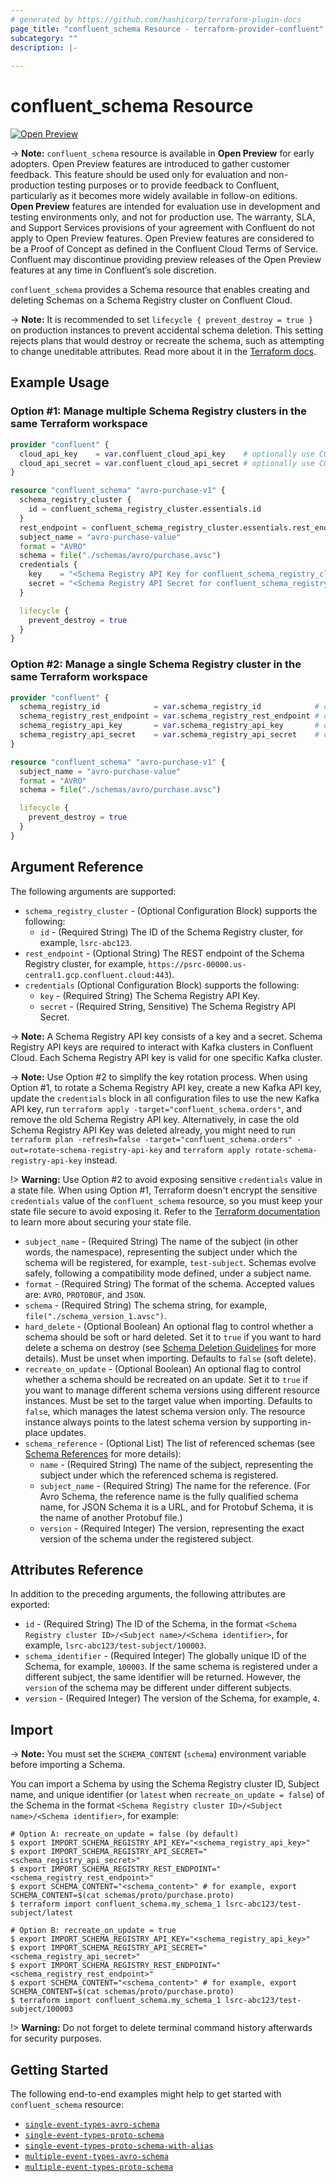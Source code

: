 ```yaml
---
# generated by https://github.com/hashicorp/terraform-plugin-docs
page_title: "confluent_schema Resource - terraform-provider-confluent"
subcategory: ""
description: |-
  
---
```


# confluent_schema Resource

[![Open Preview](https://img.shields.io/badge/Lifecycle%20Stage-Open%20Preview-%2300afba)](https://docs.confluent.io/cloud/current/api.html#section/Versioning/API-Lifecycle-Policy)

-> **Note:** `confluent_schema` resource is available in **Open Preview** for early adopters. Open Preview features are introduced to gather customer feedback. This feature should be used only for evaluation and non-production testing purposes or to provide feedback to Confluent, particularly as it becomes more widely available in follow-on editions.  
**Open Preview** features are intended for evaluation use in development and testing environments only, and not for production use. The warranty, SLA, and Support Services provisions of your agreement with Confluent do not apply to Open Preview features. Open Preview features are considered to be a Proof of Concept as defined in the Confluent Cloud Terms of Service. Confluent may discontinue providing preview releases of the Open Preview features at any time in Confluent’s sole discretion.

`confluent_schema` provides a Schema resource that enables creating and deleting Schemas on a Schema Registry cluster on Confluent Cloud.

-> **Note:** It is recommended to set `lifecycle { prevent_destroy = true }` on production instances to prevent accidental schema deletion. This setting rejects plans that would destroy or recreate the schema, such as attempting to change uneditable attributes. Read more about it in the [Terraform docs](https://www.terraform.io/language/meta-arguments/lifecycle#prevent_destroy).

## Example Usage

### Option #1: Manage multiple Schema Registry clusters in the same Terraform workspace

```terraform
provider "confluent" {
  cloud_api_key    = var.confluent_cloud_api_key    # optionally use CONFLUENT_CLOUD_API_KEY env var
  cloud_api_secret = var.confluent_cloud_api_secret # optionally use CONFLUENT_CLOUD_API_SECRET env var
}

resource "confluent_schema" "avro-purchase-v1" {
  schema_registry_cluster {
    id = confluent_schema_registry_cluster.essentials.id
  }
  rest_endpoint = confluent_schema_registry_cluster.essentials.rest_endpoint
  subject_name = "avro-purchase-value"
  format = "AVRO"
  schema = file("./schemas/avro/purchase.avsc")
  credentials {
    key    = "<Schema Registry API Key for confluent_schema_registry_cluster.essentials>"
    secret = "<Schema Registry API Secret for confluent_schema_registry_cluster.essentials>"
  }

  lifecycle {
    prevent_destroy = true
  }
}
```

### Option #2: Manage a single Schema Registry cluster in the same Terraform workspace

```terraform
provider "confluent" {
  schema_registry_id            = var.schema_registry_id            # optionally use SCHEMA_REGISTRY_ID env var
  schema_registry_rest_endpoint = var.schema_registry_rest_endpoint # optionally use SCHEMA_REGISTRY_REST_ENDPOINT env var
  schema_registry_api_key       = var.schema_registry_api_key       # optionally use SCHEMA_REGISTRY_API_KEY env var
  schema_registry_api_secret    = var.schema_registry_api_secret    # optionally use SCHEMA_REGISTRY_API_SECRET env var
}

resource "confluent_schema" "avro-purchase-v1" {
  subject_name = "avro-purchase-value"
  format = "AVRO"
  schema = file("./schemas/avro/purchase.avsc")

  lifecycle {
    prevent_destroy = true
  }
}
```

<!-- schema generated by tfplugindocs -->
## Argument Reference

The following arguments are supported:

- `schema_registry_cluster` - (Optional Configuration Block) supports the following:
    - `id` - (Required String) The ID of the Schema Registry cluster, for example, `lsrc-abc123`.
- `rest_endpoint` - (Optional String) The REST endpoint of the Schema Registry cluster, for example, `https://psrc-00000.us-central1.gcp.confluent.cloud:443`).
- `credentials` (Optional Configuration Block) supports the following:
    - `key` - (Required String) The Schema Registry API Key.
    - `secret` - (Required String, Sensitive) The Schema Registry API Secret.

-> **Note:** A Schema Registry API key consists of a key and a secret. Schema Registry API keys are required to interact with Kafka clusters in Confluent Cloud. Each Schema Registry API key is valid for one specific Kafka cluster.

-> **Note:** Use Option #2 to simplify the key rotation process. When using Option #1, to rotate a Schema Registry API key, create a new Kafka API key, update the `credentials` block in all configuration files to use the new Kafka API key, run `terraform apply -target="confluent_schema.orders"`, and remove the old Schema Registry API key. Alternatively, in case the old Schema Registry API Key was deleted already, you might need to run `terraform plan -refresh=false -target="confluent_schema.orders" -out=rotate-schema-registry-api-key` and `terraform apply rotate-schema-registry-api-key` instead.

!> **Warning:** Use Option #2 to avoid exposing sensitive `credentials` value in a state file. When using Option #1, Terraform doesn't encrypt the sensitive `credentials` value of the `confluent_schema` resource, so you must keep your state file secure to avoid exposing it. Refer to the [Terraform documentation](https://www.terraform.io/docs/language/state/sensitive-data.html) to learn more about securing your state file.

- `subject_name` - (Required String) The name of the subject (in other words, the namespace), representing the subject under which the schema will be registered, for example, `test-subject`. Schemas evolve safely, following a compatibility mode defined, under a subject name.
- `format` - (Required String) The format of the schema. Accepted values are: `AVRO`, `PROTOBUF`, and `JSON`.
- `schema` - (Required String) The schema string, for example, `file("./schema_version_1.avsc")`.
- `hard_delete` - (Optional Boolean) An optional flag to control whether a schema should be soft or hard deleted. Set it to `true` if you want to hard delete a schema on destroy (see [Schema Deletion Guidelines](https://docs.confluent.io/platform/current/schema-registry/schema-deletion-guidelines.html#schema-deletion-guidelines) for more details). Must be unset when importing. Defaults to `false` (soft delete).
- `recreate_on_update` - (Optional Boolean) An optional flag to control whether a schema should be recreated on an update. Set it to `true` if you want to manage different schema versions using different resource instances. Must be set to the target value when importing. Defaults to `false`, which manages the latest schema version only. The resource instance always points to the latest schema version by supporting in-place updates.
- `schema_reference` - (Optional List) The list of referenced schemas (see [Schema References](https://docs.confluent.io/platform/current/schema-registry/serdes-develop/index.html#schema-references) for more details):
    - `name` - (Required String) The name of the subject, representing the subject under which the referenced schema is registered.
    - `subject_name` - (Required String) The name for the reference. (For Avro Schema, the reference name is the fully qualified schema name, for JSON Schema it is a URL, and for Protobuf Schema, it is the name of another Protobuf file.)
    - `version` - (Required Integer) The version, representing the exact version of the schema under the registered subject.

## Attributes Reference

In addition to the preceding arguments, the following attributes are exported:

- `id` - (Required String) The ID of the Schema, in the format `<Schema Registry cluster ID>/<Subject name>/<Schema identifier>`, for example, `lsrc-abc123/test-subject/100003`.
- `schema_identifier` - (Required Integer) The globally unique ID of the Schema, for example, `100003`. If the same schema is registered under a different subject, the same identifier will be returned. However, the `version` of the schema may be different under different subjects.
- `version` - (Required Integer) The version of the Schema, for example, `4`.

## Import

-> **Note:** You must set the `SCHEMA_CONTENT` (`schema`) environment variable before importing a Schema.

You can import a Schema by using the Schema Registry cluster ID, Subject name, and unique identifier (or `latest` when `recreate_on_update = false`) of the Schema in the format `<Schema Registry cluster ID>/<Subject name>/<Schema identifier>`, for example:

```shell
# Option A: recreate_on_update = false (by default)
$ export IMPORT_SCHEMA_REGISTRY_API_KEY="<schema_registry_api_key>"
$ export IMPORT_SCHEMA_REGISTRY_API_SECRET="<schema_registry_api_secret>"
$ export IMPORT_SCHEMA_REGISTRY_REST_ENDPOINT="<schema_registry_rest_endpoint>"
$ export SCHEMA_CONTENT="<schema_content>" # for example, export SCHEMA_CONTENT=$(cat schemas/proto/purchase.proto)
$ terraform import confluent_schema.my_schema_1 lsrc-abc123/test-subject/latest

# Option B: recreate_on_update = true
$ export IMPORT_SCHEMA_REGISTRY_API_KEY="<schema_registry_api_key>"
$ export IMPORT_SCHEMA_REGISTRY_API_SECRET="<schema_registry_api_secret>"
$ export IMPORT_SCHEMA_REGISTRY_REST_ENDPOINT="<schema_registry_rest_endpoint>"
$ export SCHEMA_CONTENT="<schema_content>" # for example, export SCHEMA_CONTENT=$(cat schemas/proto/purchase.proto)
$ terraform import confluent_schema.my_schema_1 lsrc-abc123/test-subject/100003
```

!> **Warning:** Do not forget to delete terminal command history afterwards for security purposes.

## Getting Started
The following end-to-end examples might help to get started with `confluent_schema` resource:
* [`single-event-types-avro-schema`](https://github.com/confluentinc/terraform-provider-confluent/tree/master/examples/configurations/single-event-types-avro-schema)
* [`single-event-types-proto-schema`](https://github.com/confluentinc/terraform-provider-confluent/tree/master/examples/configurations/single-event-types-proto-schema)
* [`single-event-types-proto-schema-with-alias`](https://github.com/confluentinc/terraform-provider-confluent/tree/master/examples/configurations/single-event-types-proto-schema-with-alias)
* [`multiple-event-types-avro-schema`](https://github.com/confluentinc/terraform-provider-confluent/tree/master/examples/configurations/multiple-event-types-avro-schema)
* [`multiple-event-types-proto-schema`](https://github.com/confluentinc/terraform-provider-confluent/tree/master/examples/configurations/multiple-event-types-proto-schema)
